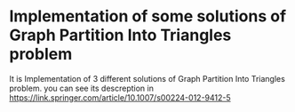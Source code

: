 # Implementation of some solutions of Graph Partition Into Triangles problem  
It is  Implementation of 3 different solutions of Graph Partition Into Triangles problem.
you can see its descreption in https://link.springer.com/article/10.1007/s00224-012-9412-5 

